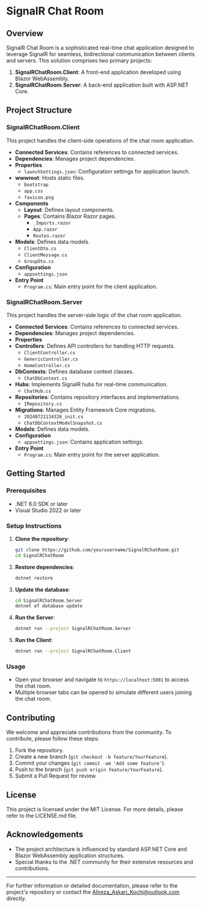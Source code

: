 # SignalR Chat Room

## Overview

SignalR Chat Room is a sophisticated real-time chat application designed to leverage SignalR for seamless, bidirectional communication between clients and servers. This solution comprises two primary projects:

1. **SignalRChatRoom.Client**: A front-end application developed using Blazor WebAssembly.
2. **SignalRChatRoom.Server**: A back-end application built with ASP.NET Core.

## Project Structure

### SignalRChatRoom.Client

This project handles the client-side operations of the chat room application.

- **Connected Services**: Contains references to connected services.
- **Dependencies**: Manages project dependencies.
- **Properties**
  - `launchSettings.json`: Configuration settings for application launch.
- **wwwroot**: Hosts static files.
  - `bootstrap`
  - `app.css`
  - `favicon.png`
- **Components**
  - **Layout**: Defines layout components.
  - **Pages**: Contains Blazor Razor pages.
    - `_Imports.razor`
    - `App.razor`
    - `Routes.razor`
- **Models**: Defines data models.
  - `ClientDto.cs`
  - `ClientMessage.cs`
  - `GroupDto.cs`
- **Configuration**
  - `appsettings.json`
- **Entry Point**
  - `Program.cs`: Main entry point for the client application.

### SignalRChatRoom.Server

This project handles the server-side logic of the chat room application.

- **Connected Services**: Contains references to connected services.
- **Dependencies**: Manages project dependencies.
- **Properties**
- **Controllers**: Defines API controllers for handling HTTP requests.
  - `ClientController.cs`
  - `GenericController.cs`
  - `HomeController.cs`
- **DbContexts**: Defines database context classes.
  - `ChatDbContext.cs`
- **Hubs**: Implements SignalR hubs for real-time communication.
  - `ChatHub.cs`
- **Repositories**: Contains repository interfaces and implementations.
  - `IRepository.cs`
- **Migrations**: Manages Entity Framework Core migrations.
  - `20240721134326_init.cs`
  - `ChatDbContextModelSnapshot.cs`
- **Models**: Defines data models.
- **Configuration**
  - `appsettings.json`: Contains application settings.
- **Entry Point**
  - `Program.cs`: Main entry point for the server application.

## Getting Started

### Prerequisites

- .NET 6.0 SDK or later
- Visual Studio 2022 or later

### Setup Instructions

1. **Clone the repository**:
    ```bash
    git clone https://github.com/yourusername/SignalRChatRoom.git
    cd SignalRChatRoom
    ```

2. **Restore dependencies**:
    ```bash
    dotnet restore
    ```

3. **Update the database**:
    ```bash
    cd SignalRChatRoom.Server
    dotnet ef database update
    ```

4. **Run the Server**:
    ```bash
    dotnet run --project SignalRChatRoom.Server
    ```

5. **Run the Client**:
    ```bash
    dotnet run --project SignalRChatRoom.Client
    ```

### Usage

- Open your browser and navigate to `https://localhost:5001` to access the chat room.
- Multiple browser tabs can be opened to simulate different users joining the chat room.

## Contributing

We welcome and appreciate contributions from the community. To contribute, please follow these steps:

1. Fork the repository.
2. Create a new branch (`git checkout -b feature/YourFeature`).
3. Commit your changes (`git commit -am 'Add some feature'`).
4. Push to the branch (`git push origin feature/YourFeature`).
5. Submit a Pull Request for review.

## License

This project is licensed under the MIT License. For more details, please refer to the LICENSE.md file.

## Acknowledgements

- The project architecture is influenced by standard ASP.NET Core and Blazor WebAssembly application structures.
- Special thanks to the .NET community for their extensive resources and contributions.

---

For further information or detailed documentation, please refer to the project's repository or contact the Alireza_Askari_Kochi@outlook.com directly.
